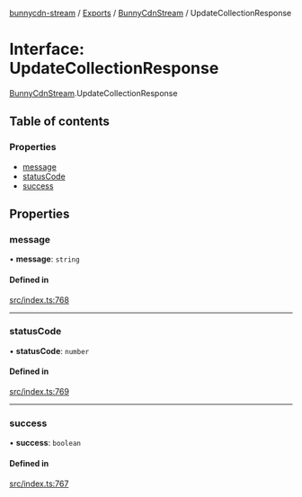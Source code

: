 [bunnycdn-stream](../README.md) / [Exports](../modules.md) / [BunnyCdnStream](../modules/BunnyCdnStream.md) / UpdateCollectionResponse

# Interface: UpdateCollectionResponse

[BunnyCdnStream](../modules/BunnyCdnStream.md).UpdateCollectionResponse

## Table of contents

### Properties

- [message](BunnyCdnStream.UpdateCollectionResponse.md#message)
- [statusCode](BunnyCdnStream.UpdateCollectionResponse.md#statuscode)
- [success](BunnyCdnStream.UpdateCollectionResponse.md#success)

## Properties

### message

• **message**: `string`

#### Defined in

[src/index.ts:768](https://github.com/dan-online/bunnycdn-stream/blob/7f053de/src/index.ts#L768)

___

### statusCode

• **statusCode**: `number`

#### Defined in

[src/index.ts:769](https://github.com/dan-online/bunnycdn-stream/blob/7f053de/src/index.ts#L769)

___

### success

• **success**: `boolean`

#### Defined in

[src/index.ts:767](https://github.com/dan-online/bunnycdn-stream/blob/7f053de/src/index.ts#L767)
